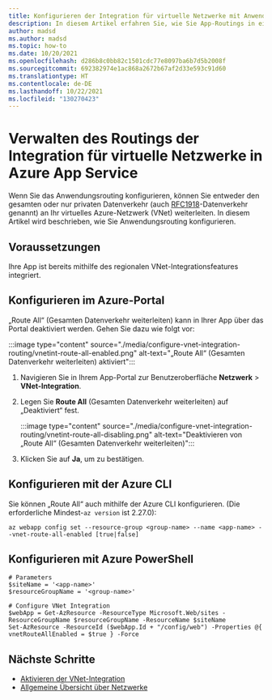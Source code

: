 ```yaml
---
title: Konfigurieren der Integration für virtuelle Netzwerke mit Anwendungsrouting
description: In diesem Artikel erfahren Sie, wie Sie App-Routings in einer regionalen VNet-Integration konfigurieren.
author: madsd
ms.author: madsd
ms.topic: how-to
ms.date: 10/20/2021
ms.openlocfilehash: d286b8c0bb82c1501cdc77e8097ba6b7d5b2008f
ms.sourcegitcommit: 692382974e1ac868a2672b67af2d33e593c91d60
ms.translationtype: HT
ms.contentlocale: de-DE
ms.lasthandoff: 10/22/2021
ms.locfileid: "130270423"
---
```

# <a name="manage-azure-app-service-virtual-network-integration-routing"></a>Verwalten des Routings der Integration für virtuelle Netzwerke in Azure App Service

Wenn Sie das Anwendungsrouting konfigurieren, können Sie entweder den gesamten oder nur privaten Datenverkehr (auch [RFC1918](https://datatracker.ietf.org/doc/html/rfc1918#section-3)-Datenverkehr genannt) an Ihr virtuelles Azure-Netzwerk (VNet) weiterleiten. In diesem Artikel wird beschrieben, wie Sie Anwendungsrouting konfigurieren.

## <a name="prerequisites"></a>Voraussetzungen

Ihre App ist bereits mithilfe des regionalen VNet-Integrationsfeatures integriert.

## <a name="configure-in-the-azure-portal"></a>Konfigurieren im Azure-Portal

„Route All“ (Gesamten Datenverkehr weiterleiten) kann in Ihrer App über das Portal deaktiviert werden. Gehen Sie dazu wie folgt vor: 

:::image type="content" source="./media/configure-vnet-integration-routing/vnetint-route-all-enabled.png" alt-text="„Route All“ (Gesamten Datenverkehr weiterleiten) aktiviert":::

1. Navigieren Sie in Ihrem App-Portal zur Benutzeroberfläche **Netzwerk** > **VNet-Integration**.
1. Legen Sie **Route All** (Gesamten Datenverkehr weiterleiten) auf „Deaktiviert“ fest.
    
    :::image type="content" source="./media/configure-vnet-integration-routing/vnetint-route-all-disabling.png" alt-text="Deaktivieren von „Route All“ (Gesamten Datenverkehr weiterleiten)":::

1. Klicken Sie auf **Ja**, um zu bestätigen.

## <a name="configure-with-azure-cli"></a>Konfigurieren mit der Azure CLI

Sie können „Route All“ auch mithilfe der Azure CLI konfigurieren. (Die erforderliche Mindest-`az version` ist 2.27.0):

```azurecli-interactive
az webapp config set --resource-group <group-name> --name <app-name> --vnet-route-all-enabled [true|false]
```

## <a name="configure-with-azure-powershell"></a>Konfigurieren mit Azure PowerShell

```azurepowershell
# Parameters
$siteName = '<app-name>'
$resourceGroupName = '<group-name>'

# Configure VNet Integration
$webApp = Get-AzResource -ResourceType Microsoft.Web/sites -ResourceGroupName $resourceGroupName -ResourceName $siteName
Set-AzResource -ResourceId ($webApp.Id + "/config/web") -Properties @{ vnetRouteAllEnabled = $true } -Force
```

## <a name="next-steps"></a>Nächste Schritte

- [Aktivieren der VNet-Integration](./configure-vnet-integration-enable.md)
- [Allgemeine Übersicht über Netzwerke](./networking-features.md)